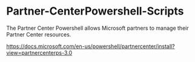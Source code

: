 # Partner-CenterPowershell-Scripts

The Partner Center Powershell allows Microsoft partners to manage their Partner Center resources.

https://docs.microsoft.com/en-us/powershell/partnercenter/install?view=partnercenterps-3.0
